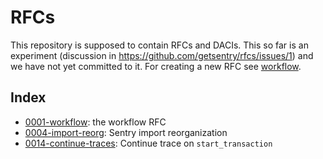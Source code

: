 # RFCs

This repository is supposed to contain RFCs and DACIs.  This so far is an experiment (discussion in https://github.com/getsentry/rfcs/issues/1) and we have not yet committed to it.
For creating a new RFC see [workflow](text/0001-workflow.md).

## Index

* [0001-workflow](text/0001-workflow.md): the workflow RFC
* [0004-import-reorg](text/0004-import-reorg.md): Sentry import reorganization
* [0014-continue-traces](text/0014-continue-traces.md): Continue trace on `start_transaction`
